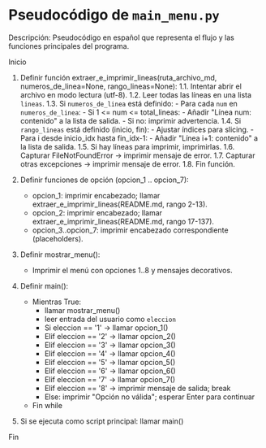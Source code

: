 # Pseudocódigo de `main_menu.py`

Descripción: Pseudocódigo en español que representa el flujo y las funciones principales del programa.

Inicio
1. Definir función extraer_e_imprimir_lineas(ruta_archivo_md, numeros_de_linea=None, rango_lineas=None):
   1.1. Intentar abrir el archivo en modo lectura (utf-8).
   1.2. Leer todas las líneas en una lista `lineas`.
   1.3. Si `numeros_de_linea` está definido:
       - Para cada `num` en `numeros_de_linea`:
           - Si 1 <= num <= total_lineas:
               - Añadir "Línea num: contenido" a la lista de salida.
           - Si no: imprimir advertencia.
   1.4. Si `rango_lineas` está definido (inicio, fin):
       - Ajustar índices para slicing.
       - Para i desde inicio_idx hasta fin_idx-1:
           - Añadir "Línea i+1: contenido" a la lista de salida.
   1.5. Si hay líneas para imprimir, imprimirlas.
   1.6. Capturar FileNotFoundError -> imprimir mensaje de error.
   1.7. Capturar otras excepciones -> imprimir mensaje de error.
   1.8. Fin función.

2. Definir funciones de opción (opcion_1 .. opcion_7):
   - opcion_1: imprimir encabezado; llamar extraer_e_imprimir_lineas(README.md, rango 2-13).
   - opcion_2: imprimir encabezado; llamar extraer_e_imprimir_lineas(README.md, rango 17-137).
   - opcion_3..opcion_7: imprimir encabezado correspondiente (placeholders).

3. Definir mostrar_menu():
   - Imprimir el menú con opciones 1..8 y mensajes decorativos.

4. Definir main():
   - Mientras True:
       - llamar mostrar_menu()
       - leer entrada del usuario como `eleccion`
       - Si eleccion == '1' -> llamar opcion_1()
       - Elif eleccion == '2' -> llamar opcion_2()
       - Elif eleccion == '3' -> llamar opcion_3()
       - Elif eleccion == '4' -> llamar opcion_4()
       - Elif eleccion == '5' -> llamar opcion_5()
       - Elif eleccion == '6' -> llamar opcion_6()
       - Elif eleccion == '7' -> llamar opcion_7()
       - Elif eleccion == '8' -> imprimir mensaje de salida; break
       - Else: imprimir "Opción no válida"; esperar Enter para continuar
   - Fin while

5. Si se ejecuta como script principal: llamar main()

Fin
